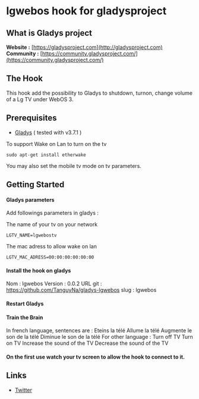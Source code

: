 lgwebos hook for gladysproject
=======================


What is Gladys project
-------------

**Website :** [https://gladysproject.com](http://gladysproject.com) <br>
**Community :** [https://community.gladysproject.com/](https://community.gladysproject.com/)


The Hook
-------------

This hook add the possibility to Gladys to shutdown, turnon, change volume of a Lg TV under WebOS 3.

Prerequisites
-------------

- [Gladys](http://gladysproject.com) ( tested with v3.7.1 )

To support Wake on Lan to turn on the tv 
```
sudo apt-get install etherwake
```

You may also set the mobile tv mode on tv parameters.

Getting Started
---------------
#### Gladys parameters

Add followings parameters in gladys :

The name of your tv on your network
```
LGTV_NAME=lgwebostv
```

The mac adress to allow wake on lan
```
LGTV_MAC_ADRESS=00:00:00:00:00:00
```



#### Install the hook on gladys

Nom : lgwebos 
Version : 0.0.2 
URL git : https://github.com/TanguyNa/gladys-lgwebos
slug : lgwebos


#### Restart Gladys

#### Train the Brain

In french language, sentences are :
Eteins la télé
Allume la télé
Augmente le son de la télé
Diminue le son de la télé
For other language :
Turn off TV
Turn on TV
Increase the sound of the TV
Decrease the sound of the TV

#### On the first use watch your tv screen to allow the hook to connect to it.


####

Links
-------------

- [Twitter](https://twitter.com/TanguyNa)
